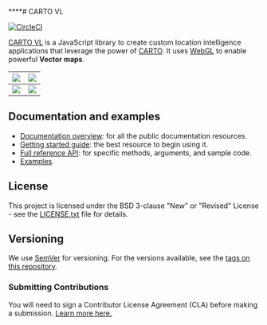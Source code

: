 ****# CARTO VL

[![CircleCI](https://circleci.com/gh/CartoDB/carto-vl.svg?style=svg)](https://circleci.com/gh/CartoDB/carto-vl)

[CARTO VL](https://github.com/cartodb/carto-vl) is a JavaScript library to create custom location intelligence applications that leverage the power of [CARTO](https://carto.com/). It uses [WebGL](https://www.khronos.org/webgl/) to enable powerful **Vector maps**.

| ![](https://github.com/CartoDB/carto-vl/blob/master/docs/images/points.png) | ![](https://github.com/CartoDB/carto-vl/blob/master/docs/images/lines.png) |
|---|---|
| ![](https://github.com/CartoDB/carto-vl/blob/master/docs/images/aggregation.png) | ![](https://github.com/CartoDB/carto-vl/blob/master/docs/images/polygons.png) |


## Documentation and examples

 - [Documentation overview](https://carto.com/developers/carto-vl/): for all the public documentation resources.
 - [Getting started guide](https://carto.com/developers/carto-vl/guides/getting-started/): the best resource to begin using it.
 - [Full reference API](https://carto.com/developers/carto-vl/reference/): for specific methods, arguments, and sample code.
 - [Examples](https://carto.com/developers/carto-vl/examples/).

## License

This project is licensed under the BSD 3-clause "New" or "Revised" License - see the [LICENSE.txt](LICENSE.txt) file for details.


## Versioning

We use [SemVer](http://semver.org/) for versioning. For the versions available, see the [tags on this repository](https://github.com/CartoDB/carto-vl/tags).


### Submitting Contributions

You will need to sign a Contributor License Agreement (CLA) before making a submission. [Learn more here.](https://github.com/CartoDB/carto-vl/blob/master/CONTRIBUTING.md)
